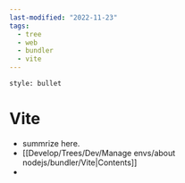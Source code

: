 ```yaml
---
last-modified: "2022-11-23"
tags:
  - tree
  - web
  - bundler
  - vite
---
```

```toc
style: bullet
```

# Vite
- summrize here.
- [[Develop/Trees/Dev/Manage envs/about nodejs/bundler/Vite|Contents]]
- 
